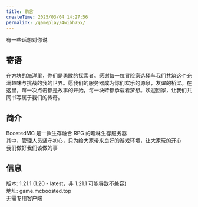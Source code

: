 ```yaml
---
title: 前言
createTime: 2025/03/04 14:27:56
permalink: /gameplay/4wibh75x/
---
```


有一些话想对你说

## 寄语

在方块的海洋里，你们是勇敢的探索者。感谢每一位冒险家选择与我们共筑这个充满趣味与挑战的我的世界。愿我们的服务器成为你们欢乐的源泉，友谊的桥梁。在这里，每一次点击都是故事的开始，每一块砖都承载着梦想。欢迎回家，让我们共同书写属于我们的传奇。

## 简介

BoostedMC 是一款生存融合 RPG 的趣味生存服务器<br/>
其中，管理人员坚守初心，只为给大家带来良好的游戏环境，让大家玩的开心<br />
我们做好我们该做的事

## 信息

版本: 1.21.1 (1.20 - latest，非 1.21.1 可能导致不兼容)<br/>
地址: game.mcboosted.top<br/>
无需专用客户端

